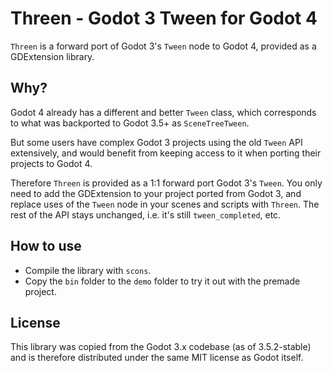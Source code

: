 # Threen - Godot 3 Tween for Godot 4

`Threen` is a forward port of Godot 3's `Tween` node to Godot 4, provided as a
GDExtension library.

## Why?

Godot 4 already has a different and better `Tween` class, which corresponds to
what was backported to Godot 3.5+ as `SceneTreeTween`.

But some users have complex Godot 3 projects using the old `Tween` API
extensively, and would benefit from keeping access to it when porting their
projects to Godot 4.

Therefore `Threen` is provided as a 1:1 forward port Godot 3's `Tween`. You only
need to add the GDExtension to your project ported from Godot 3, and replace
uses of the `Tween` node in your scenes and scripts with `Threen`. The rest of
the API stays unchanged, i.e. it's still `tween_completed`, etc.

## How to use

- Compile the library with `scons`.
- Copy the `bin` folder to the `demo` folder to try it out with the premade
  project.

## License

This library was copied from the Godot 3.x codebase (as of 3.5.2-stable) and is
therefore distributed under the same MIT license as Godot itself.
